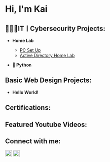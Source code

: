 <h1>Hi, I'm Kai </h1>

<h2>👩🏽‍💻ITㅣCybersecurity Projects:</h2>

- <b>Home Lab</b>
  - [PC Set Up](https://github.com/collectivelykinah/LABURL)
  - [Active Directory Home Lab](https://github.com/collectivelykinah/LABURL)
  
- <b> 🐍 Python</b>

<h2>Basic Web Design Projects:</h2>

- <b>Hello World!</b>

<h2>Certifications:</h2>

<h2> Featured Youtube Videos:</h2>
  
<h2> Connect with me:</h2>

[<img align="left" alt="YouTube Logo" width="22px" src="https://cdn.jsdelivr.net/npm/simple-icons@v3/icons/youtube.svg" />][youtube]
[<img align="left" alt="Instagram Logo" width="22px" src="https://cdn.jsdelivr.net/npm/simple-icons@v3/icons/instagram.svg" />][instagram]

[youtube]: https://www.youtube.com/c/collectivelykinah
[instagram]: https://www.instagram.com/collectivelykinah/







